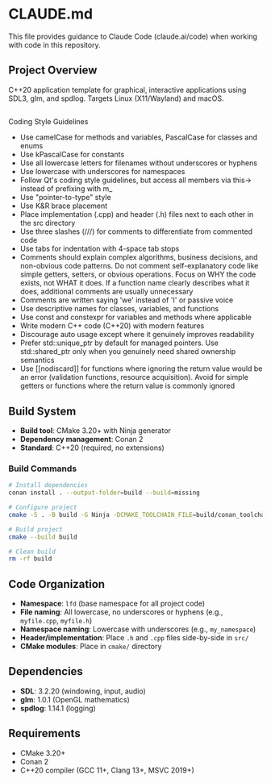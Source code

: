 # CLAUDE.md

This file provides guidance to Claude Code (claude.ai/code) when working with code in this repository.

## Project Overview

C++20 application template for graphical, interactive applications using SDL3, glm, and spdlog. Targets Linux (X11/Wayland) and macOS.

## 
Coding Style Guidelines
* Use camelCase for methods and variables, PascalCase for classes and enums
* Use kPascalCase for constants
* Use all lowercase letters for filenames without underscores or hyphens
* Use lowercase with underscores for namespaces
* Follow Qt's coding style guidelines, but access all members via this-> instead of prefixing with m_
* Use "pointer-to-type" style
* Use K&R brace placement
* Place implementation (.cpp) and header (.h) files next to each other in the src directory
* Use three slashes (///) for comments to differentiate from commented code
* Use tabs for indentation with 4-space tab stops
* Comments should explain complex algorithms, business decisions, and non-obvious code patterns. Do not comment self-explanatory code like simple getters, setters, or obvious operations. Focus on WHY the code exists, not WHAT it does. If a function name clearly describes what it does, additional comments are usually unnecessary
* Comments are written saying 'we' instead of 'I' or passive voice
* Use descriptive names for classes, variables, and functions
* Use const and constexpr for variables and methods where applicable
* Write modern C++ code (C++20) with modern features
* Discourage auto usage except where it genuinely improves readability
* Prefer std::unique_ptr by default for managed pointers. Use std::shared_ptr only when you genuinely need shared ownership semantics
* Use [[nodiscard]] for functions where ignoring the return value would be an error (validation functions, resource acquisition). Avoid for simple getters or functions where the return value is commonly ignored


## Build System

- **Build tool**: CMake 3.20+ with Ninja generator
- **Dependency management**: Conan 2
- **Standard**: C++20 (required, no extensions)

### Build Commands

```bash
# Install dependencies
conan install . --output-folder=build --build=missing

# Configure project
cmake -S . -B build -G Ninja -DCMAKE_TOOLCHAIN_FILE=build/conan_toolchain.cmake -DCMAKE_BUILD_TYPE=Debug

# Build project
cmake --build build

# Clean build
rm -rf build
```

## Code Organization

- **Namespace**: `lfd` (base namespace for all project code)
- **File naming**: All lowercase, no underscores or hyphens (e.g., `myfile.cpp`, `myfile.h`)
- **Namespace naming**: Lowercase with underscores (e.g., `my_namespace`)
- **Header/implementation**: Place `.h` and `.cpp` files side-by-side in `src/`
- **CMake modules**: Place in `cmake/` directory

## Dependencies

- **SDL**: 3.2.20 (windowing, input, audio)
- **glm**: 1.0.1 (OpenGL mathematics)
- **spdlog**: 1.14.1 (logging)

## Requirements

- CMake 3.20+
- Conan 2
- C++20 compiler (GCC 11+, Clang 13+, MSVC 2019+)
